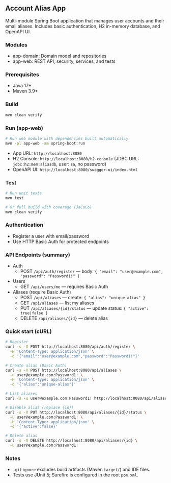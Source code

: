 <!-- README generated by AI (GPT-5) -->
<!-- Author Name: Nisarg Raval (@nisargraval91) -->

## Account Alias App

Multi-module Spring Boot application that manages user accounts and their email aliases. Includes basic authentication, H2 in-memory database, and OpenAPI UI.

### Modules

- app-domain: Domain model and repositories
- app-web: REST API, security, services, and tests

### Prerequisites

- Java 17+
- Maven 3.9+

### Build

```bash
mvn clean verify
```

### Run (app-web)

```bash
# Run web module with dependencies built automatically
mvn -pl app-web -am spring-boot:run
```

- App URL: `http://localhost:8080`
- H2 Console: `http://localhost:8080/h2-console` (JDBC URL: `jdbc:h2:mem:aliasdb`, user: `sa`, no password)
- OpenAPI UI: `http://localhost:8080/swagger-ui/index.html`

### Test

```bash
# Run unit tests
mvn test

# Or full build with coverage (JaCoCo)
mvn clean verify
```

### Authentication

- Register a user with email/password
- Use HTTP Basic Auth for protected endpoints

### API Endpoints (summary)

- Auth
  - POST `/api/auth/register` — body: `{ "email": "user@example.com", "password": "Password1!" }`
- Users
  - GET `/api/users/me` — requires Basic Auth
- Aliases (require Basic Auth)
  - POST `/api/aliases` — create: `{ "alias": "unique-alias" }`
  - GET `/api/aliases` — list my aliases
  - PUT `/api/aliases/{id}/status` — update status: `{ "active": true|false }`
  - DELETE `/api/aliases/{id}` — delete alias

### Quick start (cURL)

```bash
# Register
curl -s -X POST http://localhost:8080/api/auth/register \
  -H 'Content-Type: application/json' \
  -d '{"email":"user@example.com","password":"Password1!"}'

# Create alias (Basic Auth)
curl -s -X POST http://localhost:8080/api/aliases \
  -u user@example.com:Password1! \
  -H 'Content-Type: application/json' \
  -d '{"alias":"unique-alias"}'

# List aliases
curl -s -u user@example.com:Password1! http://localhost:8080/api/aliases

# Disable alias (replace {id})
curl -s -X PUT http://localhost:8080/api/aliases/{id}/status \
  -u user@example.com:Password1! \
  -H 'Content-Type: application/json' \
  -d '{"active":false}'

# Delete alias
curl -s -X DELETE http://localhost:8080/api/aliases/{id} \
  -u user@example.com:Password1!
```

### Notes

- `.gitignore` excludes build artifacts (Maven `target/`) and IDE files.
- Tests use JUnit 5; Surefire is configured in the root `pom.xml`.